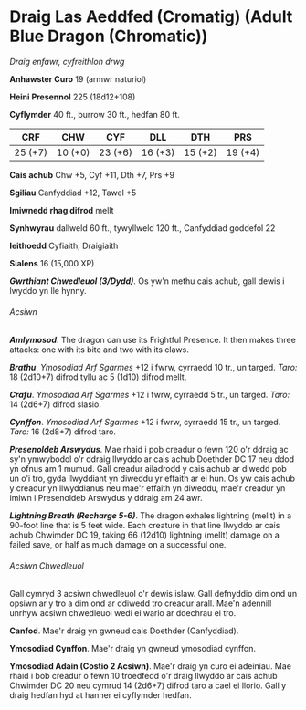 # Draig Las Aeddfed (Cromatig) (Adult Blue Dragon (Chromatic))

*Draig enfawr, cyfreithlon drwg*

**Anhawster Curo** 19 (armwr naturiol)

**Heini Presennol** 225 (18d12+108)

**Cyflymder** 40 ft., burrow 30 ft., hedfan 80 ft.

| CRF     | CHW     | CYF     | DLL     | DTH     | PRS     |
|---------|---------|---------|---------|---------|---------|
| 25 (+7) | 10 (+0) | 23 (+6) | 16 (+3) | 15 (+2) | 19 (+4) |

**Cais achub** Chw +5, Cyf +11, Dth +7, Prs +9

**Sgiliau** Canfyddiad +12, Tawel +5

**Imiwnedd rhag difrod** mellt

**Synhwyrau** dallweld 60 ft., tywyllweld 120 ft., Canfyddiad goddefol 22

**Ieithoedd** Cyfiaith, Draigiaith

**Sialens** 16 (15,000 XP)

***Gwrthiant Chwedleuol (3/Dydd)***. Os yw'n methu cais achub, gall dewis i lwyddo yn lle hynny.

###### Acsiwn

***Amlymosod***. The dragon can use its Frightful Presence. It then makes three attacks: one with its bite and two with its claws.

***Brathu***. *Ymosodiad Arf Sgarmes* +12 i fwrw, cyrraedd 10 tr., un targed. *Taro:* 18 (2d10+7) difrod tyllu ac 5 (1d10) difrod mellt.

***Crafu***. *Ymosodiad Arf Sgarmes* +12 i fwrw, cyrraedd 5 tr., un targed. *Taro:* 14 (2d6+7) difrod slasio.

***Cynffon***. *Ymosodiad Arf Sgarmes* +12 i fwrw, cyrraedd 15 tr., un targed. *Taro:* 16 (2d8+7) difrod taro.

***Presenoldeb Arswydus***. Mae rhaid i pob creadur o fewn 120 o'r ddraig ac sy'n ymwybodol o'r ddraig llwyddo ar cais achub Doethder DC 17 neu ddod yn ofnus am 1 mumud. Gall creadur ailadrodd y cais achub ar diwedd pob un o'i tro, gyda llwyddiant yn diweddu yr effaith ar ei hun. Os yw cais achub y creadur yn llwyddianus neu mae'r effaith yn diweddu, mae'r creadur yn imiwn i Presenoldeb Arswydus y ddraig am 24 awr.

***Lightning Breath (Recharge 5-6)***. The dragon exhales lightning (mellt) in a 90-foot line that is 5 feet wide. Each creature in that line llwyddo ar cais achub Chwimder DC 19, taking 66 (12d10) lightning (mellt) damage on a failed save, or half as much damage on a successful one.

###### Acsiwn Chwedleuol

Gall cymryd 3 acsiwn chwedleuol o'r dewis islaw. Gall defnyddio dim ond un opsiwn ar y tro a dim ond ar ddiwedd tro creadur arall. Mae'n adennill unrhyw acsiwn chwedleuol wedi ei wario ar ddechrau ei tro.

**Canfod**. Mae'r draig yn gwneud cais Doethder (Canfyddiad).

**Ymosodiad Cynffon**. Mae'r draig yn gwneud ymosodiad cynffon.

**Ymosodiad Adain (Costio 2 Acsiwn)**. Mae'r draig yn curo ei adeiniau. Mae rhaid i bob creadur o fewn 10 troedfedd o'r draig llwyddo ar cais achub Chwimder DC 20 neu cymrud 14 (2d6+7) difrod taro a cael ei llorio. Gall y draig hedfan hyd at hanner ei cyflymder hedfan.